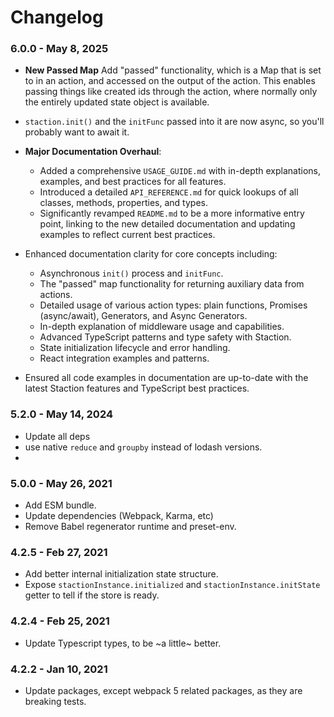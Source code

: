 # Changelog

### 6.0.0 - May 8, 2025
- **New Passed Map** Add "passed" functionality, which is a Map that is set to in an action, and accessed on the output of the action. This enables passing things like created ids through the action, where normally only the entirely updated state object is available.
- `staction.init()` and the `initFunc` passed into it are now async, so you'll probably want to await it. 

- **Major Documentation Overhaul**:
    - Added a comprehensive `USAGE_GUIDE.md` with in-depth explanations, examples, and best practices for all features.
    - Introduced a detailed `API_REFERENCE.md` for quick lookups of all classes, methods, properties, and types.
    - Significantly revamped `README.md` to be a more informative entry point, linking to the new detailed documentation and updating examples to reflect current best practices.
- Enhanced documentation clarity for core concepts including:
    - Asynchronous `init()` process and `initFunc`.
    - The "passed" map functionality for returning auxiliary data from actions.
    - Detailed usage of various action types: plain functions, Promises (async/await), Generators, and Async Generators.
    - In-depth explanation of middleware usage and capabilities.
    - Advanced TypeScript patterns and type safety with Staction.
    - State initialization lifecycle and error handling.
    - React integration examples and patterns.
- Ensured all code examples in documentation are up-to-date with the latest Staction features and TypeScript best practices.

### 5.2.0 - May 14, 2024
- Update all deps
- use native `reduce` and `groupby` instead of lodash versions.
- 

### 5.0.0 - May 26, 2021
- Add ESM bundle.
- Update dependencies (Webpack, Karma, etc)
- Remove Babel regenerator runtime and preset-env.

### 4.2.5 - Feb 27, 2021

- Add better internal initialization state structure.
- Expose `stactionInstance.initialized` and `stactionInstance.initState` getter to tell if the store is ready.

### 4.2.4 - Feb 25, 2021

- Update Typescript types, to be ~a little~ better.


### 4.2.2 - Jan 10, 2021

- Update packages, except webpack 5 related packages, as they are breaking tests.